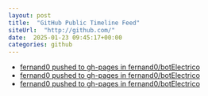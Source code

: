 ```yaml
---
layout: post
title:  "GitHub Public Timeline Feed"
siteUrl:  "http://github.com/"
date:  2025-01-23 09:45:17+00:00
categories: github
---
```

*  [fernand0 pushed to gh-pages in fernand0/botElectrico](https://github.com/fernand0/botElectrico/compare/53d024c349...57950f52d3)
*  [fernand0 pushed to gh-pages in fernand0/botElectrico](https://github.com/fernand0/botElectrico/compare/dc0bdca3eb...6234f4f142)
*  [fernand0 pushed to gh-pages in fernand0/botElectrico](https://github.com/fernand0/botElectrico/compare/12c5c8fd77...4505374e57)
